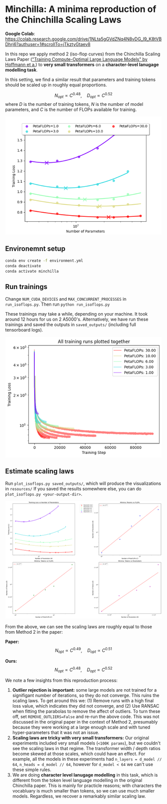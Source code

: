 # Minchilla: A minima reproduction of the Chinchilla Scaling Laws

**Google Colab**: https://colab.research.google.com/drive/1NLta5gGVdZNq4N8vDG_l9_K8tVBDhrj6?authuser=1#scrollTo=jTkztyGtaev8

In this repo we apply method 2 (iso-flop curves) from the Chinchilla Scaling Laws Paper
(["Training Compute-Optimal Large Language Models" by Hoffmann et a.](https://arxiv.org/pdf/2203.15556))
to **very small transformers** on a **character-level lanugage modelling task**.

In this setting, we find a similar result that parameters and training tokens should be scaled up in
roughly equal proportions.

$$N_{opt} \propto C^{0.48}, \quad D_{opt} \propto C^{0.52}$$
where $D$ is the number of training tokens, $N$ is the number of model parameters, and $C$ is the number of FLOPs available for training.

![IsoFlop curve](resources/isoflop_curve.png)


## Environemnt setup

```bash
conda env create -f environment.yml
conda deactivate
conda activate minchilla
```

## Run trainings

Change `NUM_CUDA_DEVICES` and `MAX_CONCURRENT_PROCESSES` in `run_isoflops.py`.
Then run `python run_isoflops.py`

These trainings may take a while, depending on your machine. It took around 12 hours for us on 2 A5000's.
Alternatively, we have run these trainings and saved the outputs in `saved_outputs/`
(including full tensorboard logs).

![All training runs](resources/training_runs.png)


## Estimate scaling laws

Run `plot_isoflops.py saved_outputs/`, which will produce the visualizations in `resources/`
If you saved the results somewhere else, you can do `plot_isoflops.py <your-output-dir>`.

![Scaling laws](resources/scaling_laws.png)

From the above, we can see the scaling laws are roughly equal to those from Method 2 in the paper:

**Paper:**
$$N_{opt} \propto C^{0.49}, \quad D_{opt} \propto C^{0.51}$$

**Ours:**
$$N_{opt} \propto C^{0.48}, \quad D_{opt} \propto C^{0.52}$$


We note a few insights from this reproduction process:
1. **Outlier rejection is important:** some large models are not trained for a signifigant number of iterations, so they do not converge. This ruins the scaling laws. To get around this we: (1) Remove runs with a high final loss value, which indicates they did not converge, and (2) Use RANSAC when fitting the parabolas to remove the affect of outliers. To turn these off, set `REMOVE_OUTLIERS=False` and re-run the above code. This was not discussed in the original paper in the context of Method 2, presumably because they were working at a large enough scale and with tuned hyper-parameters that it was not an issue.
2. **Scaling laws are tricky with very small transformers:** Our original experiments included very small models (`<100K params`), but we couldn't see the scaling laws in that regime. The transformer width / depth ratios become skewed at those scales, which could have an effect. For example, all the models in these experiments had `n_layers = d_model // 64`, `n_heads = d_model // 64`, however for `d_model < 64` we can't use these simple rules.
3. We are doing **character level lanugage modelling** in this task, which is different from the token level language modelling in the original Chinchilla paper. This is mainly for practicle reasons; with characters the vocabluary is much smaller than tokens, so we can use much smaller models. Regardless, we recover a remarkably similar scaling law.
